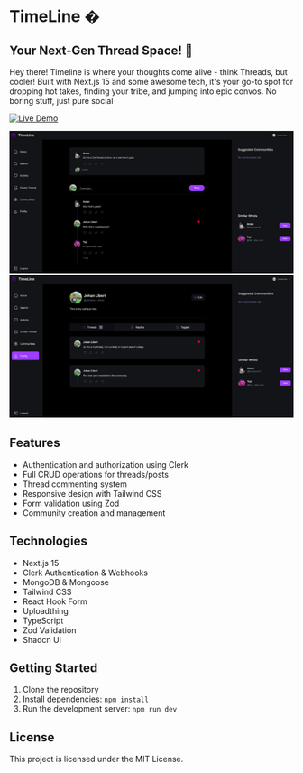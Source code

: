 # TimeLine � 

## Your Next-Gen Thread Space! 🚀
Hey there! Timeline is where your thoughts come alive - think Threads, but cooler! Built with Next.js 15 and some awesome tech, it's your go-to spot for dropping hot takes, finding your tribe, and jumping into epic convos. No boring stuff, just pure social


[![Live Demo](https://img.shields.io/badge/Live-Demo-brightgreen)](https://timeline-aman.vercel.app/)

![alt text](image-1.png)
![alt text](image.png)

## Features

- Authentication and authorization using Clerk
- Full CRUD operations for threads/posts
- Thread commenting system
- Responsive design with Tailwind CSS
- Form validation using Zod
- Community creation and management

## Technologies

- Next.js 15
- Clerk Authentication & Webhooks
- MongoDB & Mongoose
- Tailwind CSS
- React Hook Form
- Uploadthing
- TypeScript
- Zod Validation
- Shadcn UI

## Getting Started

1. Clone the repository
2. Install dependencies: `npm install`
3. Run the development server: `npm run dev`

## License

This project is licensed under the MIT License.
